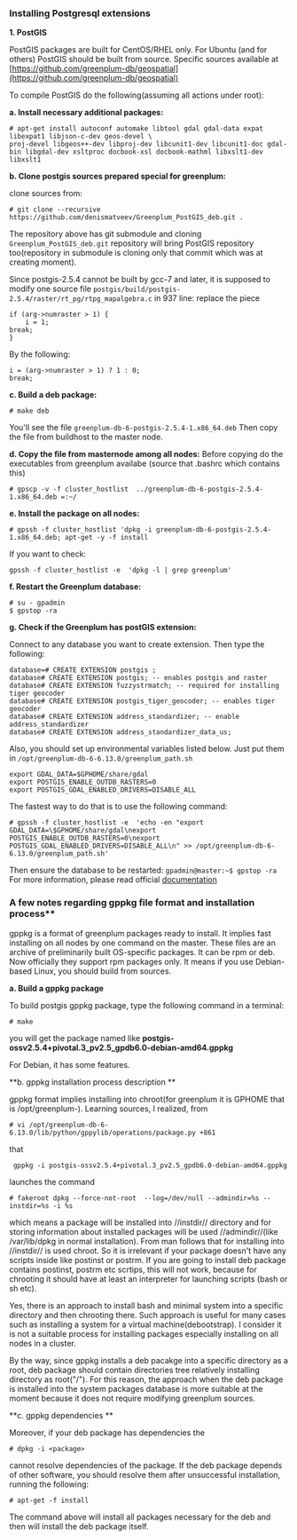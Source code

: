 ### Installing Postgresql extensions

**1. PostGIS**

PostGIS packages are built for CentOS/RHEL only.
For Ubuntu (and for others) PostGIS should be built from source. Specific sources available at [https://github.com/greenplum-db/geospatial](https://github.com/greenplum-db/geospatial)

To compile PostGIS do the following(assuming all actions under root):

**a. Install necessary additional packages:**
```shell
# apt-get install autoconf automake libtool gdal gdal-data expat libexpat1 libjson-c-dev geos-devel \
proj-devel libgeos++-dev libproj-dev libcunit1-dev libcunit1-doc gdal-bin libgdal-dev xsltproc docbook-xsl docbook-mathml libxslt1-dev libxslt1
```
**b. Clone postgis sources prepared special for greenplum:**

clone sources from:
```shell
# git clone --recursive https://github.com/denismatveev/Greenplum_PostGIS_deb.git .
```
The repository above has git submodule and cloning `Greenplum_PostGIS_deb.git` repository will bring PostGIS repository too(repository in submodule is cloning only that commit which was at creating moment).

Since postgis-2.5.4 cannot be built by gcc-7 and later, it is supposed to modify one source file ```postgis/build/postgis-2.5.4/raster/rt_pg/rtpg_mapalgebra.c``` in 937 line:
replace the piece
```
if (arg->numraster > 1) {
   	i = 1;	
break;	
}
```
By the following:
```
i = (arg->numraster > 1) ? 1 : 0;
break;
```

**c. Build a deb package:**
```shell
# make deb
```
You'll see the file ```greenplum-db-6-postgis-2.5.4-1.x86_64.deb```
Then copy the file from buildhost to the master node.

**d. Copy the file from masternode among all nodes:**
Before copying do the executables from greenplum availabe (source that .bashrc which contains this)
```shell
# gpscp -v -f cluster_hostlist  ../greenplum-db-6-postgis-2.5.4-1.x86_64.deb =:~/
```
**e. Install the package on all nodes:**
```shell
# gpssh -f cluster_hostlist 'dpkg -i greenplum-db-6-postgis-2.5.4-1.x86_64.deb; apt-get -y -f install
```
If you want to check:
```shell
gpssh -f cluster_hostlist -e  'dpkg -l | grep greenplum'
```
**f. Restart the Greenplum database:**
```shell
# su - gpadmin
$ gpstop -ra
```
**g. Check if the Greenplum has postGIS extension:**

Connect to any database you want to create extension. Then type the following:
```
database=# CREATE EXTENSION postgis ;
database# CREATE EXTENSION postgis; -- enables postgis and raster
database# CREATE EXTENSION fuzzystrmatch; -- required for installing tiger geocoder
database# CREATE EXTENSION postgis_tiger_geocoder; -- enables tiger geocoder
database# CREATE EXTENSION address_standardizer; -- enable address_standardizer
database# CREATE EXTENSION address_standardizer_data_us;
```
Also, you should set up environmental variables listed below. Just put them in ```/opt/greenplum-db-6-6.13.0/greenplum_path.sh```
```
export GDAL_DATA=$GPHOME/share/gdal
export POSTGIS_ENABLE_OUTDB_RASTERS=0
export POSTGIS_GDAL_ENABLED_DRIVERS=DISABLE_ALL
```
The fastest way to do that is to use the following command:
```
# gpssh -f cluster_hostlist -e  'echo -en "export GDAL_DATA=\$GPHOME/share/gdal\nexport POSTGIS_ENABLE_OUTDB_RASTERS=0\nexport POSTGIS_GDAL_ENABLED_DRIVERS=DISABLE_ALL\n" >> /opt/greenplum-db-6-6.13.0/greenplum_path.sh'
```
Then ensure the database to be restarted: ```gpadmin@master:~$ gpstop -ra```
For more information, please read official [documentation](https://github.com/greenplum-db/geospatial)

### A few notes regarding gppkg file format and installation process**

gppkg is a format of greenplum packages ready to install. It implies fast installing on all nodes by one command on the master. These files are an archive of preliminarily built OS-specific packages. It can be rpm or deb. Now officially they support rpm packages only. It means if you use Debian-based Linux, you should build from sources.

**a. Build a gppkg package**

To build postgis gppkg package, type the following command in a terminal:

```
# make
```
you will get the package named like **postgis-ossv2.5.4+pivotal.3_pv2.5_gpdb6.0-debian-amd64.gppkg**

For Debian, it has some features.

**b. gppkg installation process description **

gppkg format implies installing into chroot(for greenplum it is GPHOME that is /opt/greenplum-<version>). Learning sources, I realized, from 

```
# vi /opt/greenplum-db-6-6.13.0/lib/python/gppylib/operations/package.py +861
```
that
```
 gppkg -i postgis-ossv2.5.4+pivotal.3_pv2.5_gpdb6.0-debian-amd64.gppkg
```

launches the command  

```
# fakeroot dpkg --force-not-root  --log=/dev/null --admindir=%s --instdir=%s -i %s
```

which means a package will be installed into //instdir// directory and for storing information about installed packages will be used //admindir//(like /var/lib/dpkg in normal installation). From man follows that for installing into //instdir// is used chroot. So it is irrelevant if your package doesn't have any scripts inside like postinst or postrm.
If you are going to install deb package contains postinst, postrm etc scrtips, this will not work, because for chrooting it should have at least an interpreter for launching scripts (bash or sh etc).

Yes, there is an approach to install bash and minimal system into a specific directory and then chrooting there. Such approach is useful for many cases such as installing a system for a virtual machine(debootstrap). I consider it is not a suitable process for installing packages especially installing on all nodes in a cluster. 

By the way, since gppkg installs a deb pacakge into a specific directory as a root, deb package should contain directories tree relatively installing directory as root("/").
For this reason, the approach when the deb package is installed into the system packages database is more suitable at the moment because it does not require modifying greenplum sources. 

**c. gppkg dependencies **

Moreover, if your deb package has dependencies the

```
# dpkg -i <package>
```
cannot resolve dependencies of the package. If the deb package depends of other software, you should resolve them after unsuccessful installation, running the following:
```
# apt-get -f install
```
The command above will install all packages necessary for the deb and then will install the deb package itself.
